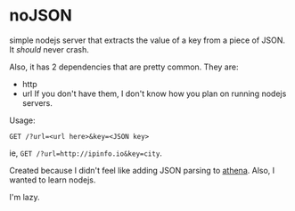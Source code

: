 noJSON
============
simple nodejs server that extracts the value of a key from a piece of JSON.
It *should* never crash.

Also, it has 2 dependencies that are pretty common. They are:
 - http
 - url
If you don't have them, I don't know how you plan on running nodejs servers.

Usage:

`GET /?url=<url here>&key=<JSON key>`

ie, `GET /?url=http://ipinfo.io&key=city`.

Created because I didn't feel like adding JSON parsing to [athena](https://github.com/ohnx/athena).
Also, I wanted to learn nodejs.

I'm lazy.
